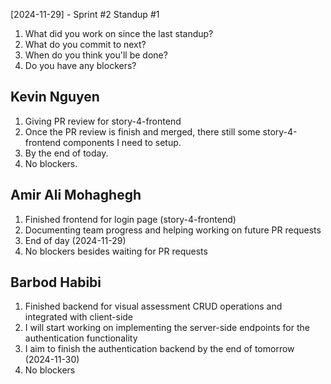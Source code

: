 [2024-11-29] - Sprint #2 Standup #1
1. What did you work on since the last standup?
2. What do you commit to next?
3. When do you think you'll be done?
4. Do you have any blockers?

## Kevin Nguyen

1. Giving PR review for story-4-frontend
2. Once the PR review is finish and merged, there still some story-4-frontend components I need to setup.
3. By the end of today.
4. No blockers.

## Amir Ali Mohaghegh

1. Finished frontend for login page (story-4-frontend)
2. Documenting team progress and helping working on future PR requests
3. End of day (2024-11-29)
4. No blockers besides waiting for PR requests

## Barbod Habibi

1. Finished backend for visual assessment CRUD operations and integrated with client-side
2. I will start working on implementing the server-side endpoints for the authentication functionality
3. I aim to finish the authentication backend by the end of tomorrow (2024-11-30)
4. No blockers